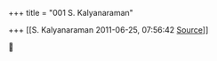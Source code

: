 +++
title = "001 S. Kalyanaraman"

+++
[[S. Kalyanaraman	2011-06-25, 07:56:42 [Source](https://groups.google.com/g/bvparishat/c/hrwt_VAQYkU)]]





